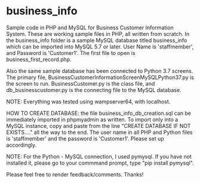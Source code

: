 # business_info
Sample code in PHP and MySQL for Business Customer Information System. 
These are working sample files in PHP, all written from scratch.  In the business_info folder is a sample MySQL database titled business_info which can be imported into MySQL 5.7 or later.  User Name is 'staffmember', and Password is 'Customer1'.  The first file to open is business_first_record.php.


Also the same sample database has been connected to Python 3.7 screens.  The primary file, BusinessCustomerInformationScreenMySQLPython37.py is the screen to run.  BusinessCustomer.py is the class file, and db_businesscustomer.py is the connecting file to the MySQL database.

NOTE:  Everything was tested using wampserver64, with localhost.  

HOW TO CREATE DATABASE:  the file business_info_db_creation.sql can be immediately imported in phpmyadmin as written.  To import only into a MySQL instance, copy and paste from the line "CREATE DATABASE IF NOT EXISTS...." all the way to the end.  The user name in all PHP and Python files is 'staffmember' and the password is 'Customer1'.  Please set up accordingly.

NOTE:  For the Python - MySQL connection, I used pymysql.  If you have not installed it, please go to your commmand prompt, type "pip install pymysql".  

Please feel free to render feedback/comments.  Thanks!
